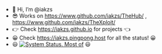 - 👋 Hi, I’m @iakzs
- 😎 Works on https://www.github.com/iakzs/TheHub/ , https://www.github.com/iakzs/TheXploit/
- 👉 Check https://iakzs.github.io for projects 👈
- 😀 Check https://iakzs.pingpong.host for all the status! 😀
- 😃 [![System Status. Most of](https://img.shields.io/pingpong/status/sp_fa717d88cfa240769d755477634c02f0)](https://iakzs.pingpong.host/) 😃
